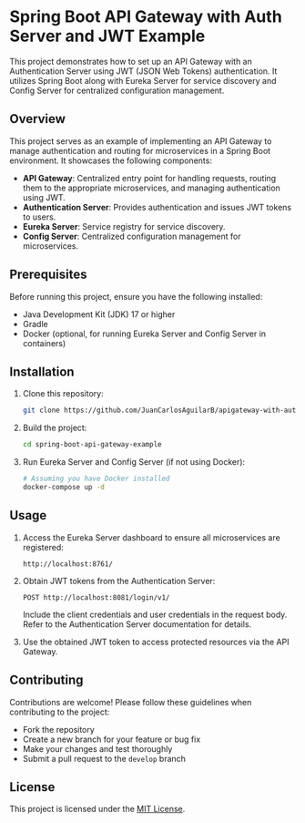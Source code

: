 # Spring Boot API Gateway with Auth Server and JWT Example

This project demonstrates how to set up an API Gateway with an Authentication Server using JWT (JSON Web Tokens) authentication. It utilizes Spring Boot along with Eureka Server for service discovery and Config Server for centralized configuration management.

## Overview

This project serves as an example of implementing an API Gateway to manage authentication and routing for microservices in a Spring Boot environment. It showcases the following components:

- **API Gateway**: Centralized entry point for handling requests, routing them to the appropriate microservices, and managing authentication using JWT.
- **Authentication Server**: Provides authentication and issues JWT tokens to users.
- **Eureka Server**: Service registry for service discovery.
- **Config Server**: Centralized configuration management for microservices.

## Prerequisites

Before running this project, ensure you have the following installed:

- Java Development Kit (JDK) 17 or higher
- Gradle
- Docker (optional, for running Eureka Server and Config Server in containers)

## Installation

1. Clone this repository:

    ```bash
    git clone https://github.com/JuanCarlosAguilarB/apigateway-with-auth-server-spring-boot.git
    ```

2. Build the project:

    ```bash
    cd spring-boot-api-gateway-example
    ```

3. Run Eureka Server and Config Server (if not using Docker):

    ```bash
    # Assuming you have Docker installed
    docker-compose up -d
    ```

## Usage

1. Access the Eureka Server dashboard to ensure all microservices are registered:

    ```
    http://localhost:8761/
    ```

2. Obtain JWT tokens from the Authentication Server:

    ```
    POST http://localhost:8081/login/v1/
    ```

   Include the client credentials and user credentials in the request body. Refer to the Authentication Server documentation for details.

3. Use the obtained JWT token to access protected resources via the API Gateway.

## Contributing

Contributions are welcome! Please follow these guidelines when contributing to the project:

- Fork the repository
- Create a new branch for your feature or bug fix
- Make your changes and test thoroughly
- Submit a pull request to the `develop` branch

## License

This project is licensed under the [MIT License](LICENSE).
